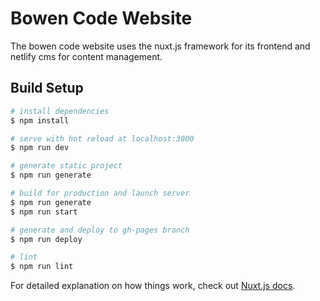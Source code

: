 # Bowen Code Website
The bowen code website uses the nuxt.js framework for its frontend and netlify cms for content management.

## Build Setup

```bash
# install dependencies
$ npm install

# serve with hot reload at localhost:3000
$ npm run dev

# generate static project
$ npm run generate

# build for production and launch server
$ npm run generate
$ npm run start

# generate and deploy to gh-pages branch
$ npm run deploy

# lint
$ npm run lint
```

For detailed explanation on how things work, check out [Nuxt.js docs](https://nuxtjs.org).
